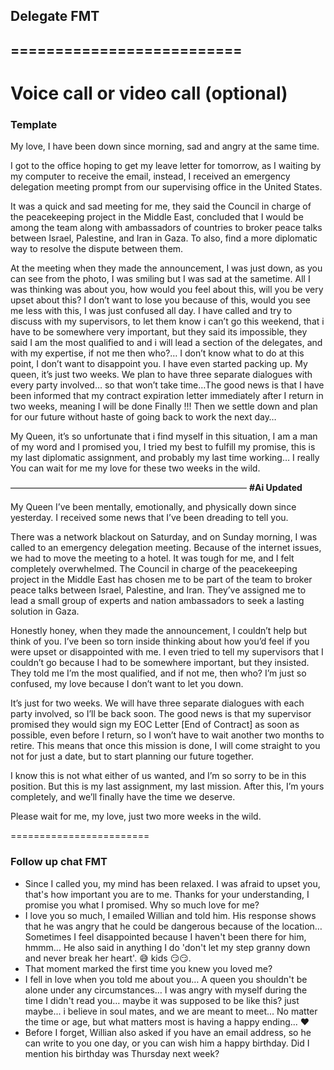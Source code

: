 ## Delegate FMT
## **==========================**
Voice call or video call (optional)
============================
### Template 

My love, I have been down since morning, sad and angry at the same time. 

I got to the office hoping to get my leave letter for tomorrow, as I waiting by my computer to receive the email, instead, I received an emergency delegation meeting prompt from our supervising office in the United States. 

It was a quick and sad meeting for me, they said the Council in charge of the peacekeeping project in the Middle East, concluded that I would be among the team along with ambassadors of countries to broker peace talks between Israel, Palestine, and Iran in Gaza.  To also, find a more diplomatic way to resolve the dispute between them.  

At the meeting when they made the announcement, I was just down, as you can see from the photo, I was smiling but I was sad at the sametime. All I was thinking was about you, how would you feel about this, will you be very upset about this? I don’t want to lose you because of this, would you see me less with this, I was just confused all day. I have called and try to discuss with my supervisors, to let them know i can’t go this weekend, that i have to be somewhere very important, but they said its impossible, they said I am the most qualified to and i will lead a section of the delegates, and with my expertise, if not me then who?… I don’t know what to do at this point, I don’t want to disappoint you. I have even started packing up. My queen, it’s just two weeks. We plan to have three separate dialogues with every party involved… so that won’t take time…The good news is that I have been informed that my contract expiration letter immediately after I return in two weeks, meaning I will be done Finally !!! Then we settle down and plan for our future without haste of going back to work the next day…

My Queen, it’s so unfortunate that i find myself in this situation, I am a man of my word and I promised you, I tried my best to fulfill my promise, this is my last diplomatic assignment, and probably my last time working… I really You can wait for me my love for these two weeks in the wild.

———————————————————————————
**#Ai Updated**

My Queen
I’ve been mentally, emotionally, and physically down since yesterday. I received some news that I’ve been dreading to tell you.

There was a network blackout on Saturday, and on Sunday morning, I was called to an emergency delegation meeting. Because of the internet issues, we had to move the meeting to a hotel. It was tough for me, and I felt completely overwhelmed. The Council in charge of the peacekeeping project in the Middle East has chosen me to be part of the team to broker peace talks between Israel, Palestine, and Iran. They’ve assigned me to lead a small group of experts and nation ambassadors to seek a lasting solution in Gaza. 

Honestly honey, when they made the announcement, I couldn’t help but think of you. I’ve been so torn inside thinking about how you’d feel if you were upset or disappointed with me. I even tried to tell my supervisors that I couldn’t go because I had to be somewhere important, but they insisted. They told me I’m the most qualified, and if not me, then who? I’m just so confused, my love because I don’t want to let you down.

It’s just for two weeks. We will have three separate dialogues with each party involved, so I’ll be back soon. The good news is that my supervisor promised they would sign my EOC Letter [End of Contract] as soon as possible, even before I return, so I won’t have to wait another two months to retire. This means that once this mission is done, I will come straight to you not for just a date, but to start planning our future together.

I know this is not what either of us wanted, and I’m so sorry to be in this position. But this is my last assignment, my last mission. After this, I’m yours completely, and we’ll finally have the time we deserve.

Please wait for me, my love, just two more weeks in the wild.



========================

### Follow up chat FMT

- Since I called you, my mind has been relaxed. I was afraid to upset you, that's how important you are to me. Thanks for your understanding, I promise you what I promised. Why so much love for me?
- I love you so much, I emailed Willian and told him. His response shows that he was angry that he could be dangerous because of the location… Sometimes I feel disappointed because I haven't been there for him, hmmm… He also said in anything I do 'don't let my step granny down and never break her heart'. 😅 kids 😏😏.
- That moment marked the first time you knew you loved me?
- I fell in love when you told me about you… A queen you shouldn't be alone under any circumstances… I was angry with myself during the time I didn't read you… maybe it was supposed to be like this? just maybe... i believe in soul mates, and we are meant to meet... No matter the time or age, but what matters most is having a happy ending... ❤️
- Before I forget, Willian also asked if you have an email address, so he can write to you one day, or you can wish him a happy birthday. Did I mention his birthday was Thursday next week?